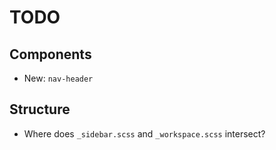 # TODO

## Components
- New: `nav-header`

## Structure
- Where does `_sidebar.scss` and `_workspace.scss` intersect?
